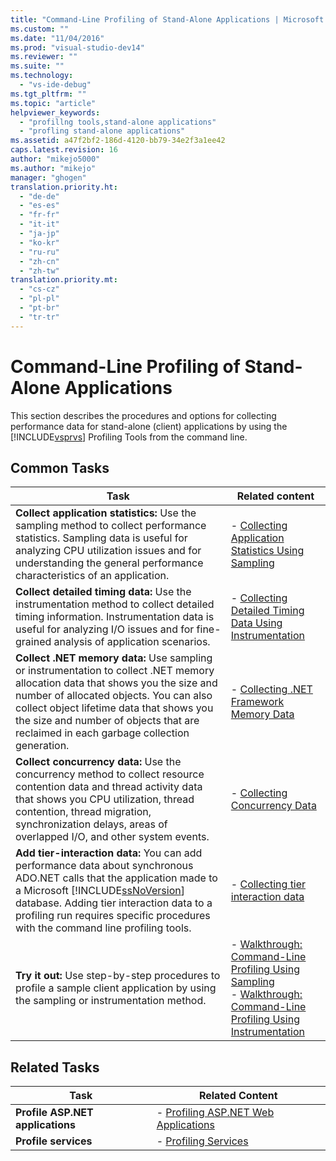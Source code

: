 ```yaml
---
title: "Command-Line Profiling of Stand-Alone Applications | Microsoft Docs"
ms.custom: ""
ms.date: "11/04/2016"
ms.prod: "visual-studio-dev14"
ms.reviewer: ""
ms.suite: ""
ms.technology: 
  - "vs-ide-debug"
ms.tgt_pltfrm: ""
ms.topic: "article"
helpviewer_keywords: 
  - "profillng tools,stand-alone applications"
  - "profling stand-alone applications"
ms.assetid: a47f2bf2-186d-4120-bb79-34e2f3a1ee42
caps.latest.revision: 16
author: "mikejo5000"
ms.author: "mikejo"
manager: "ghogen"
translation.priority.ht: 
  - "de-de"
  - "es-es"
  - "fr-fr"
  - "it-it"
  - "ja-jp"
  - "ko-kr"
  - "ru-ru"
  - "zh-cn"
  - "zh-tw"
translation.priority.mt: 
  - "cs-cz"
  - "pl-pl"
  - "pt-br"
  - "tr-tr"
---
```

# Command-Line Profiling of Stand-Alone Applications
This section describes the procedures and options for collecting performance data for stand-alone (client) applications by using the [!INCLUDE[vsprvs](../code-quality/includes/vsprvs_md.md)] Profiling Tools from the command line.  
  
## Common Tasks  
  
|Task|Related content|  
|----------|---------------------|  
|**Collect application statistics:** Use the sampling method to collect performance statistics. Sampling data is useful for analyzing CPU utilization issues and for understanding the general performance characteristics of an application.|-   [Collecting Application Statistics Using Sampling](../profiling/collecting-application-statistics-for-stand-alone-applications-by-using-the-profiler-command-line.md)|  
|**Collect detailed timing data:** Use the instrumentation method to collect detailed timing information. Instrumentation data is useful for analyzing I/O issues and for fine-grained analysis of application scenarios.|-   [Collecting Detailed Timing Data Using Instrumentation](../profiling/collecting-detailed-timing-data-for-a-stand-alone-application-by-using-the-profiler-command-line.md)|  
|**Collect .NET memory data:** Use sampling or instrumentation to collect .NET memory allocation data that shows you the size and number of allocated objects. You can also collect object lifetime data that shows you the size and number of objects that are reclaimed in each garbage collection generation.|-   [Collecting .NET Framework Memory Data](../profiling/collecting-dotnet-framework-memory-data-for-stand-alone-applications-by-using-the-profiler-command-line.md)|  
|**Collect concurrency data:** Use the concurrency method to collect resource contention data and thread activity data that shows you CPU utilization, thread contention, thread migration, synchronization delays, areas of overlapped I/O, and other system events.|-   [Collecting Concurrency Data](../profiling/collecting-concurrency-data-for-stand-alone-applications-by-using-the-profiler-command-line.md)|  
|**Add tier-interaction data:** You can add performance data about synchronous ADO.NET calls that the application made to a Microsoft [!INCLUDE[ssNoVersion](../data-tools/includes/ssnoversion_md.md)] database. Adding tier interaction data to a profiling run requires specific procedures with the command line profiling tools.|-   [Collecting tier interaction data](../profiling/adding-tier-interaction-data-from-the-command-line.md)|  
|**Try it out:** Use step-by-step procedures to profile a sample client application by using the sampling or instrumentation method.|-   [Walkthrough: Command-Line Profiling Using Sampling](../profiling/walkthrough-command-line-profiling-using-sampling.md)<br />-   [Walkthrough: Command-Line Profiling Using Instrumentation](../profiling/walkthrough-command-line-profiling-using-instrumentation.md)|  
  
## Related Tasks  
  
|Task|Related Content|  
|----------|---------------------|  
|**Profile ASP.NET applications**|-   [Profiling ASP.NET Web Applications](../profiling/command-line-profiling-of-aspnet-web-applications.md)|  
|**Profile services**|-   [Profiling Services](../profiling/command-line-profiling-of-services.md)|